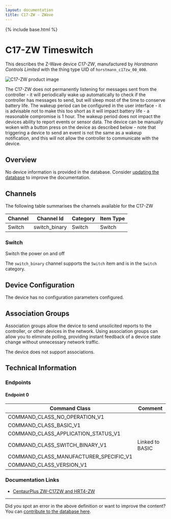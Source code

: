 ```yaml
---
layout: documentation
title: C17-ZW - ZWave
---
```


{% include base.html %}

# C17-ZW Timeswitch
This describes the Z-Wave device *C17-ZW*, manufactured by *Horstmann Controls Limited* with the thing type UID of ```horstmann_c17zw_00_000```.

<img src="https://www.cd-jackson.com/zwave_device_uploads/652/652_default.jpg" alt="C17-ZW product image">


The C17-ZW does not permanently listening for messages sent from the controller - it will periodically wake up automatically to check if the controller has messages to send, but will sleep most of the time to conserve battery life. The wakeup period can be configured in the user interface - it is advisable not to make this too short as it will impact battery life - a reasonable compromise is 1 hour. The wakeup period does not impact the devices ability to report events or sensor data. The device can be manually woken with a button press on the device as described below - note that triggering a device to send an event is not the same as a wakeup notification, and this will not allow the controller to communicate with the device.

## Overview

No device information is provided in the database. Consider [updating the database](http://www.cd-jackson.com/index.php/zwave/zwave-device-database/zwave-device-list/devicesummary/652) to improve the documentation.

## Channels

The following table summarises the channels available for the C17-ZW

| Channel | Channel Id | Category | Item Type |
|---------|------------|----------|-----------|
| Switch | switch_binary | Switch | Switch | 

### Switch

Switch the power on and off

The ```switch_binary``` channel supports the ```Switch``` item and is in the ```Switch``` category.



## Device Configuration

The device has no configuration parameters configured.

## Association Groups

Association groups allow the device to send unsolicited reports to the controller, or other devices in the network. Using association groups can allow you to eliminate polling, providing instant feedback of a device state change without unnecessary network traffic.

The device does not support associations.
## Technical Information

### Endpoints

#### Endpoint 0

| Command Class | Comment |
|---------------|---------|
| COMMAND_CLASS_NO_OPERATION_V1| |
| COMMAND_CLASS_BASIC_V1| |
| COMMAND_CLASS_APPLICATION_STATUS_V1| |
| COMMAND_CLASS_SWITCH_BINARY_V1| Linked to BASIC|
| COMMAND_CLASS_MANUFACTURER_SPECIFIC_V1| |
| COMMAND_CLASS_VERSION_V1| |

### Documentation Links

* [CentaurPlus ZW-C17ZW and HRT4-ZW](https://www.cd-jackson.com/zwave_device_uploads/652/user-guide-CentaurPlus-ZW--C17ZW-and-HRT4-ZW.pdf)

---

Did you spot an error in the above definition or want to improve the content?
You can [contribute to the database here](http://www.cd-jackson.com/index.php/zwave/zwave-device-database/zwave-device-list/devicesummary/652).
